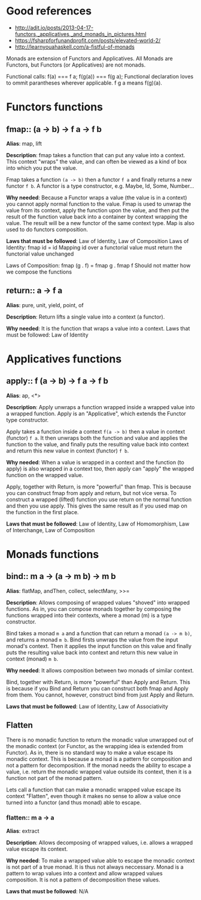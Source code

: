 # Good references
* http://adit.io/posts/2013-04-17-functors,_applicatives,_and_monads_in_pictures.html
* https://fsharpforfunandprofit.com/posts/elevated-world-2/
* http://learnyouahaskell.com/a-fistful-of-monads

Monads are extension of Functors and Applicatives. All Monads are Functors, but
Functors (or Applicatives) are not monads.

Functional calls: f(a) === f a; f(g(a)) === f(g a); Functional declaration loves
to ommit parantheses wherever applicable. f g a means f(g)(a).

# Functors functions
## fmap:: (a -> b) -> f a -> f b
__Alias__: map, lift

__Description__: fmap takes a function that can put any value into a context.
This context "wraps" the value, and can often be viewed as a kind of box into
which you put the value.

Fmap takes a function `(a -> b)` then a functor `f a` and finally returns a new
functor `f b`. A functor is a type constructor, e.g. Maybe, Id, Some, Number...

__Why needed__: Because a Functor wraps a value (the value is in a context) you
cannot apply normal function to the value. Fmap is used to unwrap the value
from its context, apply the function upon the value, and then put the result of
the function value back into a container by context wrapping the value. The result
will be a new functor of the same context type. Map is also used to do
functors composition.

__Laws that must be followed__: Law of Identity, Law of Composition
Laws of Identity: fmap id = id
Mapping id over a functorial value must return the functorial value unchanged

Laws of Composition: fmap (g . f) = fmap g . fmap f
Should not matter how we compose the functions

## return:: a -> f a
__Alias__: pure, unit, yield, point, of

__Description__: Return lifts a single value into a context (a functor).

__Why needed__: It is the function that wraps a value into a context.
Laws that must be followed: Law of Identity

# Applicatives functions
## apply:: f (a -> b) -> f a -> f b
__Alias__: ap, <*>

__Description__: Apply unwraps a function wrapped inside a wrapped value into a
wrapped function. Apply is an "Applicative", which extends the Functor type constructor.

Apply takes a function inside a context `f(a -> b)` then a value in context (functor)
`f a`. It then unwraps both the function and value and applies the function to
the value, and finally puts the resulting value back into context and return this
new value in context (functor) `f b`.

__Why needed__: When a value is wrapped in a context and the function (to apply)
is also wrapped in a context too, then apply can "apply" the wrapped function
on the wrapped value.

Apply, together with Return, is more "powerful" than fmap. This is because you
can construct fmap from apply and return, but not vice versa. To construct a
wrapped (lifted) function you use return on the normal function and then you
use apply. This gives the same result as if you used map on the function in the
first place.

__Laws that must be followed__: Law of Identity, Law of Homomorphism, Law of Interchange, Law of Composition

# Monads functions
## bind:: m a -> (a -> m b) -> m b
__Alias__: flatMap, andThen, collect, selectMany, >>=

__Description__: Allows composing of wrapped values "shoved" into wrapped functions.
As in, you can compose monads together by composing the functions wrapped into
their contexts, where a monad (m) is a type constructor.

Bind takes a monad `m a` and a function that can return a monad `(a -> m b)`,
and returns a monad `m b`. Bind firsts unwraps the value from the input monad's
context. Then it applies the input function on this value and finally puts the
resulting value back into context and return this new value in context (monad) `m b`.

__Why needed__: It allows composition between two monads of similar context.

Bind, together with Return, is more "powerful" than Apply and Return. This is
because if you Bind and Return you can construct both fmap and Apply from them.
You cannot, however, construct bind from just Apply and Return.

__Laws that must be followed__: Law of Identity, Law of Associativity

## Flatten
There is no monadic function to return the monadic value unwrapped out of the monadic context (or Functor, as the wrapping idea is extended from Functor). As in, there is no standard way to make a value escape its monadic context. This is because a monad is a pattern for composition and not a pattern for decomposition. If the monad needs the ability to escape a value, i.e. return the monadic wrapped value outside its context, then it is a function not part of the monad pattern.

Lets call a function that can make a monadic wrapped value escape its context "Flatten", even though it makes no sense to allow a value once turned into a functor (and thus monad) able to escape.

### flatten:: m a -> a
__Alias__: extract

__Description__: Allows decomposing of wrapped values, i.e. allows a wrapped value escape its context.

__Why needed__: To make a wrapped value able to escape the monadic context is not part of a true monad. It is thus not always neccessary. Monad is a pattern to wrap values into a context and allow wrapped values composition. It is not a pattern of decomposition these values.

__Laws that must be followed__: N/A
